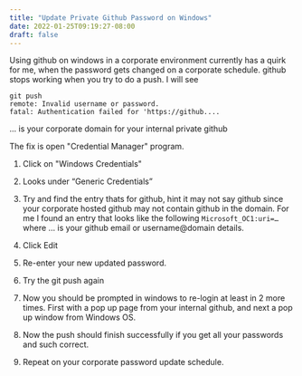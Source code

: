 ```yaml
---
title: "Update Private Github Password on Windows"
date: 2022-01-25T09:19:27-08:00
draft: false
---
```


Using github on windows in a corporate environment currently has a quirk for me, when the password gets changed on a corporate schedule. github stops working when you try to do a push. I will see

    git push
    remote: Invalid username or password.
    fatal: Authentication failed for 'https://github....

... is your corporate domain for your internal private github

The fix is open "Credential Manager" program.

1.  Click on "Windows Credentials"

2. Looks under “Generic Credentials”

3. Try and find the entry thats for github, hint it may not say github since your corporate hosted github may not contain github in the domain.
    For me I found an entry that looks like the following 
    `Microsoft_OC1:uri=…`
    where … is your github email or username@domain details.

4. Click Edit

5. Re-enter your new updated password.

6. Try the git push again

7. Now you should be prompted in windows to re-login at least in 2 more times. First with a pop up page from  your internal github, and next a pop up window from Windows OS.

8. Now the push should finish successfully if you get all your passwords and such correct.

9. Repeat on your corporate password update schedule.